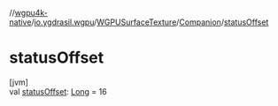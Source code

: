 //[wgpu4k-native](../../../../index.md)/[io.ygdrasil.wgpu](../../index.md)/[WGPUSurfaceTexture](../index.md)/[Companion](index.md)/[statusOffset](status-offset.md)

# statusOffset

[jvm]\
val [statusOffset](status-offset.md): [Long](https://kotlinlang.org/api/core/kotlin-stdlib/kotlin/-long/index.html) = 16